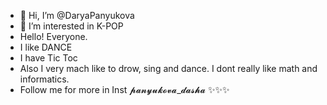 - 👋 Hi, I’m @DaryaPanyukova
- 👀 I’m interested in K-POP
- Hello! Everyone.
- I like DANCE
- I have Tic Toc
- Also I very mach like to drow, sing and dance. I dont really like math and informatics.
- Follow me for more in Inst 𝓹𝓪𝓷𝔂𝓾𝓴𝓸𝓿𝓪_𝓭𝓪𝓼𝓱𝓪 ✨✨✨

<!---
DaryaPanyukova/DaryaPanyukova is a ✨ special ✨ repository because its `README.md` (this file) appears on your GitHub profile.
You can click the Preview link to take a look at your changes.
--->
